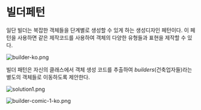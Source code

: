 # 빌더페턴

일단 빌더는 복잡한 객체들을 단계별로 생성할 수 있게 하는 생성디자인 페턴이다. 이 페턴을 사용하면 같은 제작코드를 사용하여 객체의 다양한 유형들과 표현을 제작할 수 있다.

![builder-ko.png](%E1%84%87%E1%85%B5%E1%86%AF%E1%84%83%E1%85%A5%E1%84%91%E1%85%A6%E1%84%90%E1%85%A5%E1%86%AB%2061248764e3534f8dbbd38d737d8967e6/builder-ko.png)

빌더 패턴은 자신의 클래스에서 객체 생성 코드를 추출하여 *builders*(건축업자들)라는 별도의 객체들로 이동하도록 제안한다.

![solution1.png](%E1%84%87%E1%85%B5%E1%86%AF%E1%84%83%E1%85%A5%E1%84%91%E1%85%A6%E1%84%90%E1%85%A5%E1%86%AB%2061248764e3534f8dbbd38d737d8967e6/solution1.png)

![builder-comic-1-ko.png](%E1%84%87%E1%85%B5%E1%86%AF%E1%84%83%E1%85%A5%E1%84%91%E1%85%A6%E1%84%90%E1%85%A5%E1%86%AB%2061248764e3534f8dbbd38d737d8967e6/builder-comic-1-ko.png)
